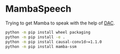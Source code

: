 # MambaSpeech

Trying to get Mamba to speak with the help of [DAC](https://github.com/descriptinc/descript-audio-codec).

```sh
python -m pip install wheel packaging
python -m pip install -e .
python -m pip install causal-conv1d>=1.1.0
python -m pip install mamba-ssm
```